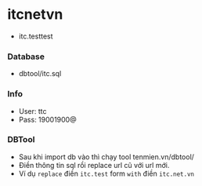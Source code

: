 # itcnetvn
- itc.testtest
 
### Database
- dbtool/itc.sql

### Info
- User: ttc
- Pass: 19001900@

### DBTool
- Sau khi import db vào thì chạy tool tenmien.vn/dbtool/
- Điền thông tin sql rồi replace url cũ với url mới.
- Ví dụ `replace` điền `itc.test` form `with` điền `itc.net.vn`